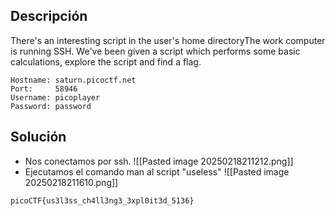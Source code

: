 
## Descripción 

There's an interesting script in the user's home directoryThe work computer is running SSH. We've been given a script which performs some basic calculations, explore the script and find a flag.

```
Hostname: saturn.picoctf.net
Port:     58946
Username: picoplayer
Password: password
```

## Solución

- Nos conectamos por ssh.
![[Pasted image 20250218211212.png]]
- Ejecutamos el comando man al script "useless"
![[Pasted image 20250218211610.png]]


```
picoCTF{us3l3ss_ch4ll3ng3_3xpl0it3d_5136}
```

